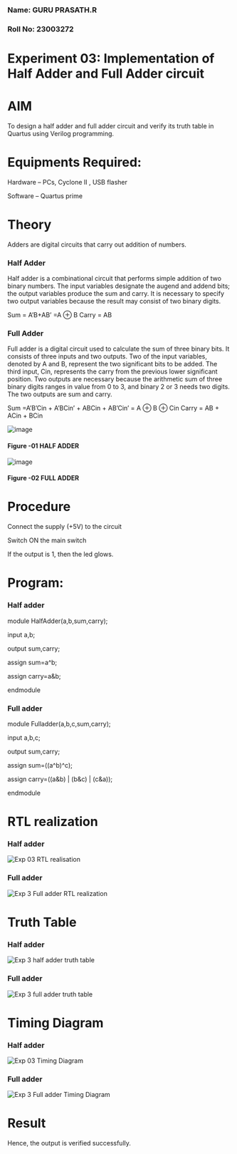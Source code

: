 ### Name: GURU PRASATH.R
### Roll No: 23003272
# Experiment 03: Implementation of Half Adder and Full Adder circuit
# AIM
To design a half adder and full adder circuit and verify its truth table in Quartus using Verilog programming.
# Equipments Required:
Hardware – PCs, Cyclone II , USB flasher

Software – Quartus prime
# Theory
Adders are digital circuits that carry out addition of numbers.

### Half Adder
Half adder is a combinational circuit that performs simple addition of two binary numbers. The input variables designate the augend and addend bits; the output variables produce the sum and carry. It is necessary to specify two output variables because the result may consist of two binary digits.

Sum = A’B+AB’ =A ⊕ B Carry = AB

### Full Adder
Full adder is a digital circuit used to calculate the sum of three binary bits. It consists of three inputs and two outputs. Two of the input variables, denoted by A and B, represent the two significant bits to be added. The third input, Cin, represents the carry from the previous lower significant position. Two outputs are necessary because the arithmetic sum of three binary digits ranges in value from 0 to 3, and binary 2 or 3 needs two digits. The two outputs are sum and carry.

Sum =A’B’Cin + A’BCin’ + ABCin + AB’Cin’ = A ⊕ B ⊕ Cin Carry = AB + ACin + BCin

 ![image](https://user-images.githubusercontent.com/36288975/163552156-a13e5a56-c638-4110-97d9-8896907c8d25.png)

#### Figure -01 HALF ADDER 


![image](https://user-images.githubusercontent.com/36288975/163552057-b3547877-6d07-45b4-b7e0-bcfebfad9e1d.png)

#### Figure -02 FULL ADDER 

# Procedure

Connect the supply (+5V) to the circuit

Switch ON the main switch

If the output is 1, then the led glows.






# Program:
### Half adder
module HalfAdder(a,b,sum,carry);

input a,b;

output sum,carry;

assign sum=a^b;

assign carry=a&b;

endmodule

### Full adder
module Fulladder(a,b,c,sum,carry);

input a,b,c;

output sum,carry;

assign sum=((a^b)^c);

assign carry=((a&b) | (b&c) | (c&a));

endmodule

# RTL realization
### Half adder
![Exp 03 RTL realisation](https://github.com/amal-2006/Exp-02-Implementation-of-Half-Adder-and-Full-Adder-circuit/assets/148410730/b30a988e-85cf-4d33-85c1-38826dea1b45)

### Full adder
![Exp 3 Full adder RTL realization](https://github.com/amal-2006/Exp-02-Implementation-of-Half-Adder-and-Full-Adder-circuit/assets/148410730/e75af70a-0cab-4024-9c7d-8cb6d3cfd843)


# Truth Table
### Half adder
![Exp 3 half adder  truth table](https://github.com/amal-2006/Exp-02-Implementation-of-Half-Adder-and-Full-Adder-circuit/assets/148410730/895b059f-09b6-43a7-b003-b8dc05f6ee88)

### Full adder
![Exp 3 full adder truth table](https://github.com/amal-2006/Exp-02-Implementation-of-Half-Adder-and-Full-Adder-circuit/assets/148410730/ea912e57-4abb-4002-b981-63c66c397783)

# Timing Diagram
### Half adder
![Exp 03 Timing Diagram](https://github.com/amal-2006/Exp-02-Implementation-of-Half-Adder-and-Full-Adder-circuit/assets/148410730/6637ebc6-60c4-463a-b1ac-4bca2edff20a)

### Full adder
![Exp 3 Full adder Timing Diagram](https://github.com/amal-2006/Exp-02-Implementation-of-Half-Adder-and-Full-Adder-circuit/assets/148410730/e04818be-43ff-440a-981a-0dcef8eda3a7)

# Result
Hence, the output is verified successfully.


